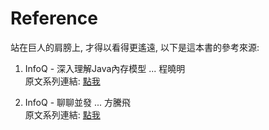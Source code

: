 # Reference

站在巨人的肩膀上, 才得以看得更遙遠, 以下是這本書的參考來源:

1. InfoQ - 深入理解Java內存模型 ... 程曉明  
   原文系列連結: [點我](http://www.infoq.com/cn/profile/程晓明)

2. InfoQ - 聊聊並發 ... 方騰飛  
   原文系列連結: [點我](http://www.infoq.com/cn/profile/%E6%96%B9%E8%85%BE%E9%A3%9E)



